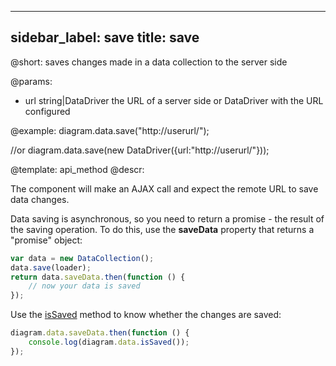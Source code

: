 
---
sidebar_label: save
title: save
---          

@short:
	saves changes made in a data collection to the server side

@params:

- url			string|DataDriver		the URL of a server side or DataDriver with the URL configured


@example:
diagram.data.save("http://userurl/");

//or
diagram.data.save(new DataDriver({url:"http://userurl/"}));


@template:	api_method
@descr:

The component will make an AJAX call and expect the remote URL to save data changes.

Data saving is asynchronous, so you need to return a promise - the result of the saving operation. To do this, use the **saveData** property that returns a "promise" object:

~~~js
var data = new DataCollection();
data.save(loader);
return data.saveData.then(function () {
    // now your data is saved
});
~~~

Use the [isSaved](data_collection/api/issaved.md) method to know whether the changes are saved:

~~~js
diagram.data.saveData.then(function () {
	console.log(diagram.data.isSaved());
});
~~~

